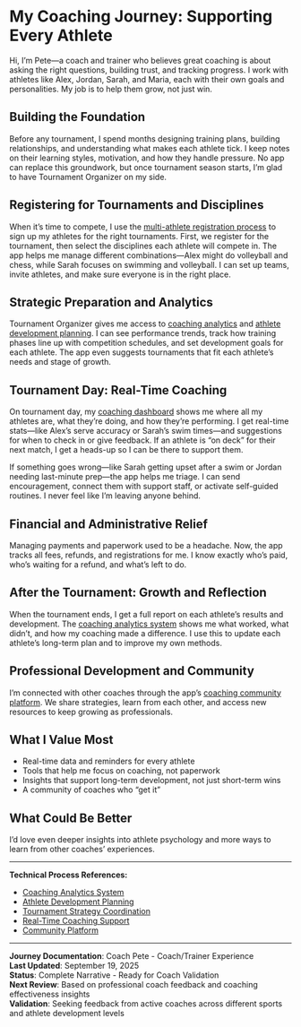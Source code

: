 
# My Coaching Journey: Supporting Every Athlete

Hi, I’m Pete—a coach and trainer who believes great coaching is about asking the right questions, building trust, and tracking progress. I work with athletes like Alex, Jordan, Sarah, and Maria, each with their own goals and personalities. My job is to help them grow, not just win.

## Building the Foundation

Before any tournament, I spend months designing training plans, building relationships, and understanding what makes each athlete tick. I keep notes on their learning styles, motivation, and how they handle pressure. No app can replace this groundwork, but once tournament season starts, I’m glad to have Tournament Organizer on my side.

## Registering for Tournaments and Disciplines

When it’s time to compete, I use the [multi-athlete registration process](../technical-processes/registration-process.md) to sign up my athletes for the right tournaments. First, we register for the tournament, then select the disciplines each athlete will compete in. The app helps me manage different combinations—Alex might do volleyball and chess, while Sarah focuses on swimming and volleyball. I can set up teams, invite athletes, and make sure everyone is in the right place.

## Strategic Preparation and Analytics

Tournament Organizer gives me access to [coaching analytics](../technical-processes/coaching-analytics.md) and [athlete development planning](../technical-processes/athlete-development.md). I can see performance trends, track how training phases line up with competition schedules, and set development goals for each athlete. The app even suggests tournaments that fit each athlete’s needs and stage of growth.

## Tournament Day: Real-Time Coaching

On tournament day, my [coaching dashboard](../technical-processes/real-time-coaching.md) shows me where all my athletes are, what they’re doing, and how they’re performing. I get real-time stats—like Alex’s serve accuracy or Sarah’s swim times—and suggestions for when to check in or give feedback. If an athlete is “on deck” for their next match, I get a heads-up so I can be there to support them.

If something goes wrong—like Sarah getting upset after a swim or Jordan needing last-minute prep—the app helps me triage. I can send encouragement, connect them with support staff, or activate self-guided routines. I never feel like I’m leaving anyone behind.

## Financial and Administrative Relief

Managing payments and paperwork used to be a headache. Now, the app tracks all fees, refunds, and registrations for me. I know exactly who’s paid, who’s waiting for a refund, and what’s left to do.

## After the Tournament: Growth and Reflection

When the tournament ends, I get a full report on each athlete’s results and development. The [coaching analytics system](../technical-processes/coaching-analytics.md) shows me what worked, what didn’t, and how my coaching made a difference. I use this to update each athlete’s long-term plan and to improve my own methods.

## Professional Development and Community

I’m connected with other coaches through the app’s [coaching community platform](../technical-processes/community-platform.md). We share strategies, learn from each other, and access new resources to keep growing as professionals.

## What I Value Most

- Real-time data and reminders for every athlete
- Tools that help me focus on coaching, not paperwork
- Insights that support long-term development, not just short-term wins
- A community of coaches who “get it”

## What Could Be Better

I’d love even deeper insights into athlete psychology and more ways to learn from other coaches’ experiences.

---

**Technical Process References:**  
- [Coaching Analytics System](../technical-processes/coaching-analytics.md)  
- [Athlete Development Planning](../technical-processes/athlete-development.md)  
- [Tournament Strategy Coordination](../technical-processes/tournament-strategy.md)  
- [Real-Time Coaching Support](../technical-processes/real-time-coaching.md)  
- [Community Platform](../technical-processes/community-platform.md)  

---

**Journey Documentation**: Coach Pete - Coach/Trainer Experience  
**Last Updated**: September 19, 2025  
**Status**: Complete Narrative - Ready for Coach Validation  
**Next Review**: Based on professional coach feedback and coaching effectiveness insights  
**Validation**: Seeking feedback from active coaches across different sports and athlete development levels
